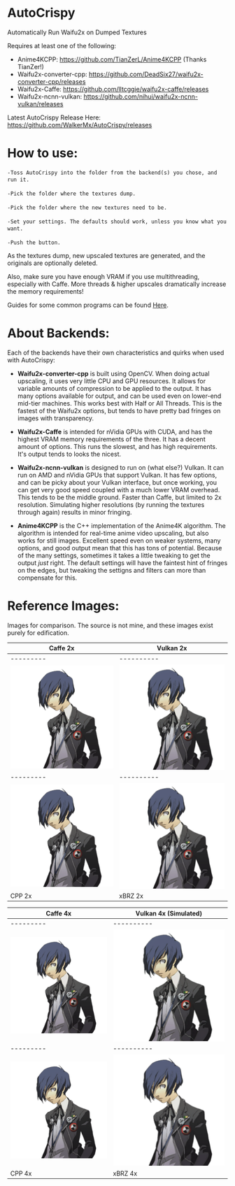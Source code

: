 # AutoCrispy
Automatically Run Waifu2x on Dumped Textures

Requires at least one of the following:

- Anime4KCPP: https://github.com/TianZerL/Anime4KCPP (Thanks TianZer!)
- Waifu2x-converter-cpp: https://github.com/DeadSix27/waifu2x-converter-cpp/releases
- Waifu2x-Caffe: https://github.com/lltcggie/waifu2x-caffe/releases
- Waifu2x-ncnn-vulkan: https://github.com/nihui/waifu2x-ncnn-vulkan/releases

Latest AutoCrispy Release Here: https://github.com/WalkerMx/AutoCrispy/releases

# How to use:
    -Toss AutoCrispy into the folder from the backend(s) you chose, and run it.
  
    -Pick the folder where the textures dump.
  
    -Pick the folder where the new textures need to be.
  
    -Set your settings. The defaults should work, unless you know what you want.
  
    -Push the button.
  
  
  As the textures dump, new upscaled textures are generated, and the originals are optionally deleted.
  
  Also, make sure you have enough VRAM if you use multithreading, especially with Caffe. More threads & higher upscales dramatically increase the memory requirements!
  
  Guides for some common programs can be found [Here](https://github.com/WalkerMx/AutoCrispy/blob/master/GUIDES.md).
  
# About Backends:
   Each of the backends have their own characteristics and quirks when used with AutoCrispy:
   
   - **Waifu2x-converter-cpp** is built using OpenCV. When doing actual upscaling, it uses very little CPU and GPU resources. It allows for variable amounts of compression to be applied to the output. It has many options available for output, and can be used even on lower-end mid-tier machines. This works best with Half or All Threads. This is the fastest of the Waifu2x options, but tends to have pretty bad fringes on images with transparency.
   
   - **Waifu2x-Caffe** is intended for nVidia GPUs with CUDA, and has the highest VRAM memory requirements of the three. It has a decent amount of options. This runs the slowest, and has high requirements. It's output tends to looks the nicest.
    
   - **Waifu2x-ncnn-vulkan** is designed to run on (what else?) Vulkan. It can run on AMD and nVidia GPUs that support Vulkan. It has few options, and can be picky about your Vulkan interface, but once working, you can get very good speed coupled with a much lower VRAM overhead. This tends to be the middle ground. Faster than Caffe, but limited to 2x resolution. Simulating higher resolutions (by running the textures through again) results in minor fringing.
   
   - **Anime4KCPP** is the C++ implementation of the Anime4K algorithm. The algorithm is intended for real-time anime video upscaling, but also works for still images. Excellent speed even on weaker systems, many options, and good output mean that this has tons of potential. Because of the many settings, sometimes it takes a little tweaking to get the output *just* right. The default settings will have the faintest hint of fringes on the edges, but tweaking the settigns and filters can more than compensate for this.
   

# Reference Images:
Images for comparison. The source is not mine, and these images exist purely for edification.
   
Caffe 2x | Vulkan 2x 
---------|----------
---------|----------
<img class="header" src="https://github.com/WalkerMx/DemoImages/blob/master/Reference_Assets/caffe2x.png">|<img src="https://github.com/WalkerMx/DemoImages/blob/master/Reference_Assets/vulkan2x.png">
---------|----------
<img src="https://github.com/WalkerMx/DemoImages/blob/master/Reference_Assets/cpp2x.png">|<img src="https://github.com/WalkerMx/DemoImages/blob/master/Reference_Assets/xBRX2x.png">
  CPP 2x | xBRZ 2x
  

Caffe 4x | Vulkan 4x (Simulated)
---------|----------
---------|----------
<img src="https://github.com/WalkerMx/DemoImages/blob/master/Reference_Assets/caffe4x.png">|<img src="https://github.com/WalkerMx/DemoImages/blob/master/Reference_Assets/vulkan4x sim.png">
---------|----------
<img src="https://github.com/WalkerMx/DemoImages/blob/master/Reference_Assets/cpp4x.png">|<img src="https://github.com/WalkerMx/DemoImages/blob/master/Reference_Assets/xBRZ4x.png">
  CPP 4x | xBRZ 4x
